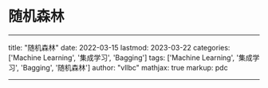 # 随机森林

---
title: "随机森林"
date: 2022-03-15
lastmod: 2023-03-22
categories: ['Machine Learning', '集成学习', 'Bagging']
tags: ['Machine Learning', '集成学习', 'Bagging', '随机森林']
author: "vllbc"
mathjax: true
markup: pdc

---
